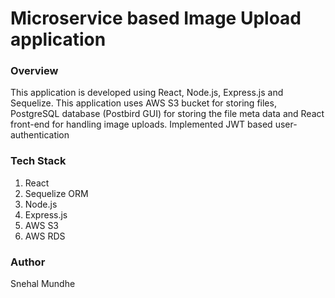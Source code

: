 # Microservice based Image Upload application
### Overview
This application is developed using React, Node.js, Express.js and Sequelize. This application uses AWS S3 bucket for storing files, PostgreSQL database (Postbird GUI) for storing the file meta data and React front-end for handling image uploads. Implemented JWT based user-authentication

### Tech Stack
1. React
2. Sequelize ORM
3. Node.js
4. Express.js
5. AWS S3
6. AWS RDS

### Author
Snehal Mundhe
